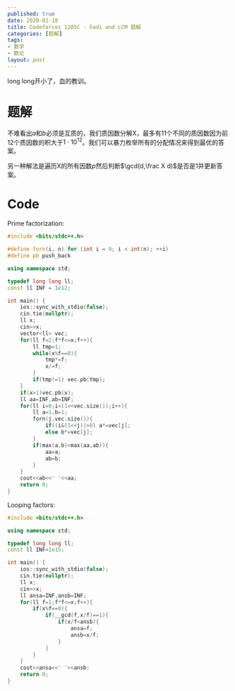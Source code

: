 ```yaml
---
published: true
date: 2020-01-10
title: Codeforces 1285C - Fadi and LCM 题解
categories: [题解]
tags: 
- 数学
- 数论
layout: post
---
```

long long开小了，血的教训。
<!--more-->

# 题解

不难看出$a$和$b$必须是互质的，我们质因数分解X，最多有11个不同的质因数因为前12个质因数的积大于$1\cdot 10^{12}$。我们可以暴力枚举所有的分配情况来得到最优的答案。

另一种解法是遍历X的所有因数$p$然后判断$\gcd(d,\frac X d)$是否是1并更新答案。

# Code

Prime factorization:
```cpp
#include <bits/stdc++.h>

#define forn(i, n) for (int i = 0; i < int(n); ++i)
#define pb push_back

using namespace std;

typedef long long ll;
const ll INF = 1e12;

int main() {
    ios::sync_with_stdio(false);
    cin.tie(nullptr);
	ll x;
    cin>>x;
    vector<ll> vec;
    for(ll f=2;f*f<=x;f++){
        ll tmp=1;
        while(x%f==0){
            tmp*=f;
            x/=f;
        }
        if(tmp!=1) vec.pb(tmp);
    }
    if(x>1)vec.pb(x);
    ll aa=INF,ab=INF;
    for(ll i=0;i<(1<<vec.size());i++){
        ll a=1,b=1;
        forn(j,vec.size()){
            if((i&(1<<j))>0) a*=vec[j];
            else b*=vec[j];
        }
        if(max(a,b)<max(aa,ab)){
            aa=a;
            ab=b;
        }
    }
    cout<<ab<<' '<<aa;
    return 0;
}
```

Looping factors:

```cpp
#include <bits/stdc++.h>

using namespace std;

typedef long long ll;
const ll INF=1e15;

int main() {
    ios::sync_with_stdio(false);
    cin.tie(nullptr);
	ll x;
    cin>>x;
    ll ansa=INF,ansb=INF;
    for(ll f=1;f*f<=x;f++){
        if(x%f==0){
            if(__gcd(f,x/f)==1){
                if(x/f<ansb){
                    ansa=f;
                    ansb=x/f;
                }
            }
        }
    }
    cout<<ansa<<' '<<ansb;
    return 0;
}
```
